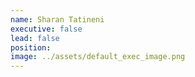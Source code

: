 ```yaml
---
name: Sharan Tatineni
executive: false
lead: false
position: 
image: ../assets/default_exec_image.png
---
```

